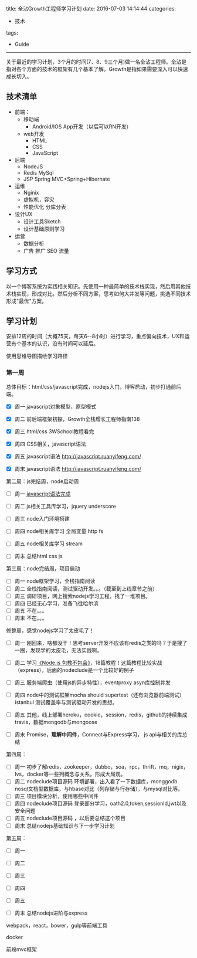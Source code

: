 title: 全沾Growth工程师学习计划
date: 2016-07-03 14:14:44
categories:
- 技术

tags:
- Guide
---

关于最近的学习计划，3个月的时间(7、8、9三个月)做一名全沾工程师。全沾是指对各个方面的技术的框架有几个基本了解，Growth是指如果需要深入可以快速成长切入。

## 技术清单

* 前端：
  * 移动端
    * Android/IOS App开发（以后可以RN开发）
  * web开发
    * HTML
    * CSS
    * JavaScript
* 后端
  * NodeJS
  * Redis MySql
  * JSP  Spring MVC+Spring+Hibernate 
* 运维
  * Nginix
  * 虚拟机，容灾
  * 性能优化 分库分表
* 设计UX
  * 设计工具Sketch
  * 设计基础原则学习
* 运营
  * 数据分析 
  * 广告 推广 SEO 流量 

## 学习方式

以一个博客系统为实践相关知识。先使用一种最简单的技术栈实现，然后用其他技术栈实现，形成对比。然后分析不同方案，思考如何大并发等问题，挑选不同技术形成"最优"方案。

## 学习计划
安排12周的时间（大概75天，每天6--8小时）进行学习，重点偏向技术，UX和运营有个基本的认识，没有时间可以延后。

使用思维导图描绘学习路径

### 第一周
总体目标：html/css/javascript完成，nodejs入门，博客启动，初步打通前后端。

- [x] 周一 javascript对象模型，原型模式
- [x] 周二 前后端框架初探，Growth全栈增长工程师指南138
- [x] 周三 html/css 3WSchool教程看完 
- [x] 周四 CSS相关，javascript语法
- [x] 周五 javascript语法 http://javascript.ruanyifeng.com/
- [x] 周末 javascript语法 http://javascript.ruanyifeng.com/


第二周：js完结周，node启动周

-[ ] 周一 [javascript语法完成]( http://www.liaoxuefeng.com/wiki/001434446689867b27157e896e74d51a89c25cc8b43bdb3000)
-[ ] 周二 js相关工具库学习，jquery underscore 
-[ ] 周三 node入门环境搭建
-[ ] 周四 node相关库学习 全局变量 http fs
-[ ] 周五 node相关库学习 stream
-[ ] 周末 总结html css js


第三周：node完结周，项目启动

-[ ] 周一 node框架学习，全栈指南阅读
-[ ] 周二 全栈指南阅读，测试驱动开发。。。（截至到上线章节之前）
-[ ] 周三 调研项目，网上搜索nodejs学习工程，找了一堆项目。
-[ ] 周四 已经无心学习，准备飞往哈尔滨
-[ ] 周五 不在。。。
-[ ] 周末 不在。。。

修整周，感觉nodejs学习了太皮毛了！

-[ ] 周一 刚回来，啥都没干！思考server开发不应该有redis之类的吗？于是搜了一圈，发现学的太皮毛，无法实践啊。
-[ ] 周二 学习[《Node.js 包教不包会》](https://github.com/alsotang/node-lessons)，18篇教程！这篇教程比较实战（express），后面的nodeclude是一个比较好的例子
-[ ] 周三 服务端爬虫（使用js的异步特性），eventproxy asyn库控制并发
-[ ] 周四 node中的测试框架mocha should supertest（还有浏览器前端测试）istanbul 测试覆盖率与测试驱动开发的思想。
-[ ] 周五 其他，线上部署heroku，cookie，session，redis，github的持续集成travis，数据mongodb与mongoose
-[ ] 周末 Promise，**理解中间件**，Connect与Express学习， js api与相关的库总结


第四周：

-[ ] 周一 初步了解redis，zookeeper，dubbo，soa，rpc，thrift，mq，nigix，lvs，docker等一些列概念与关系。形成大局观。
-[ ] 周二 nodeclude项目源码 环境部署，出入看了一下数据库，monggodb nosql文档型数据库，与hbase对比（列存储与行存储），与mysql对比等。
-[ ] 周三 项目模块分析，使用哪些中间件
-[ ] 周四 nodeclude项目源码 登录部分学习，oath2.0,token,sessionId,jwt以及安全问题
-[ ] 周五 nodeclude项目源码 ，以后要总结这个项目
-[ ] 周末 总结nodejs基础知识与下一步学习计划

第五周：

-[ ] 周一
-[ ] 周二
-[ ] 周三
-[ ] 周四
-[ ] 周五 
-[ ] 周末 总结nodejs进阶与express


webpack，react，bower，gulp等前端工具

docker

前段mvc框架